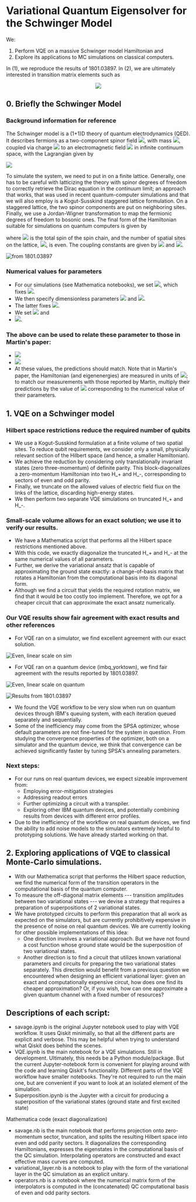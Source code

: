 # Variational Quantum Eigensolver for the Schwinger Model

We:
  1. Perform VQE on a massive Schwinger model Hamiltonian and 
  2. Explore its applications to MC simulations on classical computers. 
  
In (1), we reproduce the results of 1801.03897. In (2), we are ultimately interested in transition matrix elements such as 

<p align="center">
<img src="https://render.githubusercontent.com/render/math?math=\langle E_1(\underline{\theta}_1)\,|\,\hat{O}\,|\,E_0(\underline{\theta}) \rangle">
 </p>
 
## 0. Briefly the Schwinger Model

### Background information for reference
The Schwinger model is a (1+1)D theory of quantum electrodynamics (QED). It describes fermions as a two-component spinor field <img src="https://render.githubusercontent.com/render/math?math=\psi">, with mass <img src="https://render.githubusercontent.com/render/math?math=m">, coupled via charge <img src="https://render.githubusercontent.com/render/math?math=g"> to an electromagnetic field <img src="https://render.githubusercontent.com/render/math?math=A_\mu"> in infinite continuum space, with the Lagrangian given by

![](https://raw.githubusercontent.com/avkhadiev/schwinger-vqe/master/hspin.png)

To simulate the system, we need to put in on a finite lattice. Generally, one has to be careful with latticizing the theory with spinor degrees of freedom to correctly retrieve the Dirac equation in the continuum limit; an approach that works, that was used in recent quantum-computer simulations and that we will also employ is a Kogut-Susskind staggered lattice formulation. On a staggered lattice, the two spinor components are put on neighboring sites. Finally, we use a Jordan-Wigner transformation to map the fermionic degrees of freedom to bosonic ones. The final form of the Hamiltonian suitable for simulations on quantum computers is given by 

where <img src="https://render.githubusercontent.com/render/math?math=S"> is the total spin of the spin chain, and the number of spatial sites on the lattice, <img src="https://render.githubusercontent.com/render/math?math=N/2">, is even. The coupling constants are given by <img src="https://render.githubusercontent.com/render/math?math=w = \frac{1}{2a}"> and <img src="https://render.githubusercontent.com/render/math?math=J=\frac{g^2 a}{2}">.

![from 1801.03897](https://raw.githubusercontent.com/avkhadiev/schwinger-vqe/master/schwinger_img.png)

### Numerical values for parameters

- For our simulations (see Mathematica notebooks), we set <img src="https://render.githubusercontent.com/render/math?math=a = 1">, which fixes <img src="https://render.githubusercontent.com/render/math?math=w">.
- We then specify dimensionless parameters <img src="https://render.githubusercontent.com/render/math?math=m/w"> and <img src="https://render.githubusercontent.com/render/math?math=J/w">.
- The latter fixes <img src="https://render.githubusercontent.com/render/math?math=g=2\sqrt{J/w}">.
- We set <img src="https://render.githubusercontent.com/render/math?math=J/w = 5/3 \approx 1.667"> and
- <img src="https://render.githubusercontent.com/render/math?math=m/w = 5/30 \approx 0.167">.

### The above can be used to relate these parameter to those in Martin's paper:
- <img src="https://render.githubusercontent.com/render/math?math=x = \frac{1}{(a g)^2} = 0.6.">
- <img src="https://render.githubusercontent.com/render/math?math=\mu = \frac{2 m}{(a g)^2} = 0.1.">
- At these values, the predictions should match. Note that in Martin's paper, the Hamiltonian (and eigenenergies) are measured in units of <img src="https://render.githubusercontent.com/render/math?math=J">; to match our measurements with those reported by Martin, multiply their predictions by the value of <img src="https://render.githubusercontent.com/render/math?math=J"> corresponding to the numerical value of their parameters.

## 1. VQE on a Schwinger model 

### Hilbert space restrictions reduce the required number of qubits

- We use a Kogut-Susskind formulation at a finite volume of two spatial sites. To reduce qubit requirements, we consider only a small, physically relevant section of the Hilbert space (and hence, a smaller Hamiltonian). 
- We achieve the reduction by considering only translationally invariant states (zero three-momentum) of definite parity. This block-diagonalizes a zero-momentum Hamiltonian into two H_+ and H_-, corresponding to sectors of even and odd parity. 
- Finally, we truncate on the allowed values of electric field flux on the links of the lattice, discarding high-energy states.
- We then perform two separate VQE simulations on truncated H_+ and H_-.

### Small-scale volume allows for an exact solution; we use it to verify our results.
- We have a Mathematica script that performs all the Hilbert space restrictions mentioned above. 
- With this code, we exactly diagonalize the truncated H_+ and H_- at the same numerical values of all parameters.
- Further, we derive the variational ansatz that is capable of approximating the ground state exactly: a change-of-basis matrix that rotates a Hamiltonian from the computational basis into its diagonal form.
- Although we find a circuit that yields the required rotation matrix, we find that it would be too costly too implement. Therefore, we opt for a cheaper circuit that can approximate the exact ansatz numerically.

### Our VQE results show fair agreement with exact results and other references
- For VQE ran on a simulator, we find excellent agreement with our exact solution.


![Even, linear scale on sim](https://raw.githubusercontent.com/avkhadiev/schwinger-vqe/master/even_linear.png)

- For VQE ran on a quantum device (imbq_yorktown), we find fair agreement with the results reported by 1801.03897. 

![Even, linear scale on quantum](https://raw.githubusercontent.com/avkhadiev/schwinger-vqe/master/q_lin.png)

![Results from 1801.03897](https://raw.githubusercontent.com/avkhadiev/schwinger-vqe/master/martin_res.png)

- We found the VQE workflow to be very slow when run on quantum devices through IBM's queuing system, with each iteration queued separately and sequentially. 
- Some of the inefficiency may come from the SPSA optimizer, whose default parameters are not fine-tuned for the system in question. From studying the convergence properties of the optimizer, both on a simulator and the quantum device, we think that convergence can be achieved significantly faster by tuning SPSA's annealing parameters. 

### Next steps:
- For our runs on real quantum devices, we expect sizeable improvement from:
  - Employing error-mitigation strategies
  - Addressing readout errors
  - Further optimizing a circuit with a transpiler.
  - Exploring other IBM quantum devices, and potentially combining results from devices with different error profiles.
- Due to the inefficiency of the workflow on real quantum devices, we find the ability to add noise models to the simulators extremely helpful to prototyping solutions. We have already started working on that.

## 2. Exploring applications of VQE to classical Monte-Carlo simulations. 
- With our Mathematica script that performs the Hilbert space reduction, we find the numerical form of the transition operators in the computational basis of the quantum computer. 
- To measure the off-diagonal matrix elements --- transition amplitudes between two variational states --- we devise a strategy that requires a preparation of superpositions of 2 variational states.
- We have prototyped circuits to perform this preparation that all work as expected on the simulators, but are currently prohibitively expensive in the presence of noise on real quantum devices. We are currently looking for other possible implementations of this idea:
  - One direction involves a variational approach. But we have not found a cost function whose ground state would be the superposition of two variational states.
  - Another direction is to find a circuit that utilizes known variational parameters and circuits for preparing the two variational states separately. This direction would benefit from a previous question we encountered when designing an efficient variational layer: given an exact and computationally expensive circut, how does one find its cheaper approximation? Or, if you wish, how can one approximate a given quantum channel with a fixed number of resources?
  
## Descriptions of each script:

- savage.ipynb is the original Jupyter notebook used to play with VQE workflow. It uses Qiskit minimally, so that all the different parts are
explicit and verbose. This may be helpful when trying to understand what
Qiskit does behind the scenes.
- VQE.ipynb is the main notebook for a VQE simulations. Still in development. 
Ultimately, this needs be a Python module/package.
But the current Jupyter-notebook form is convenient for playing around with the code and learning Qiskit's functionality. 
Different parts of the VQE workflow have smaller notebooks. They're not required to run the main one, 
but are convenient if you want to look at an isolated element of the simulation.
- Superposition.ipynb is the Jupyter with a circuit for producing a superposition of the variational states (ground state and first excited state)

Mathematica code (exact diagonalization)

- savage.nb is the main notebook that performs projection onto
zero-momentum sector, truncation, and splits the resulting Hilbert space
into even and odd parity sectors. It diagonalizes the corresponding Hamiltonians,
expresses the eigenstates in the computational basis of the QC
simulation. Interpolating operators are constructed and exact effective
mass curves are computed. 
- variational_layer.nb is a notebook to play
with the form of the variational layer in the QC simulation as an
explicit unitary. 
- operators.nb is a notebook where the numerical matrix
form of the interpolators is computed in the (concatenated) QC
computational basis of even and odd parity sectors.
